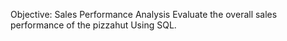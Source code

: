 Objective:  Sales Performance Analysis
Evaluate the overall sales performance of the pizzahut Using SQL.
